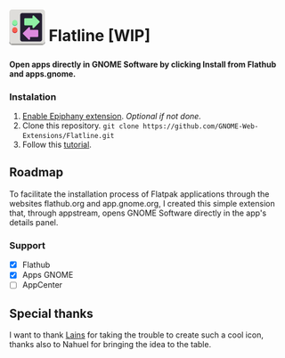 # <sub><img src="other/promotion/icon/flatline-128.png" width=64px height=64px></sub> Flatline [WIP]

#### Open apps directly in GNOME Software by clicking Install from Flathub and apps.gnome.

### Instalation

1. [Enable Epiphany extension](https://github.com/GNOME-Web-Extensions/Get-Started/wiki#how-to-enable-extensions). _Optional if not done._
2. Clone this repository.
`git clone https://github.com/GNOME-Web-Extensions/Flatline.git`
3. Follow this [tutorial](https://github.com/GNOME-Web-Extensions/Get-Started/wiki#how-to-install-extensions).

## Roadmap
To facilitate the installation process of Flatpak applications through the websites flathub.org and app.gnome.org, I created this simple extension that, through appstream, opens GNOME Software directly in the app's details panel.

### Support
- [x] Flathub
- [x] Apps GNOME
- [ ] AppCenter

## Special thanks
I want to thank [Lains](https://github.com/lainsce) for taking the trouble to create such a cool icon, thanks also to Nahuel for bringing the idea to the table.
